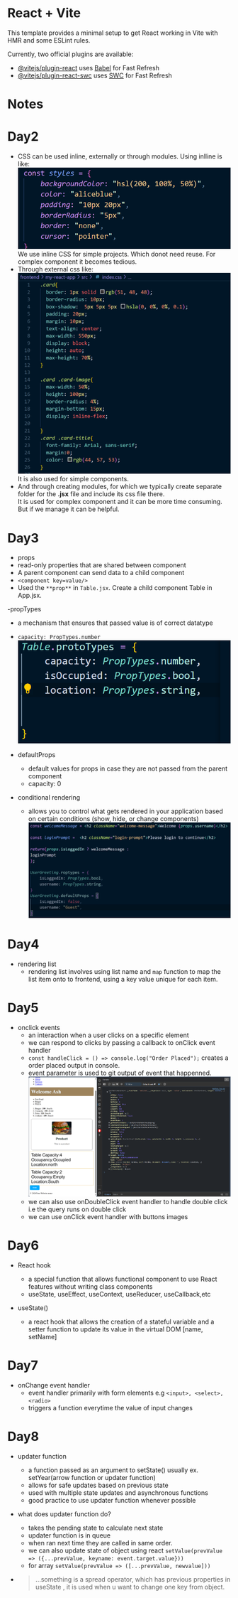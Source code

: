# React + Vite

This template provides a minimal setup to get React working in Vite with HMR and some ESLint rules.

Currently, two official plugins are available:

- [@vitejs/plugin-react](https://github.com/vitejs/vite-plugin-react/blob/main/packages/plugin-react/README.md) uses [Babel](https://babeljs.io/) for Fast Refresh
- [@vitejs/plugin-react-swc](https://github.com/vitejs/vite-plugin-react-swc) uses [SWC](https://swc.rs/) for Fast Refresh



# Notes

# Day2
- CSS can be used inline, externally or through modules. Using inlline is like:
![alt text](./images/inlinecss.png)
We use inline CSS for simple projects. Which donot need reuse. For complex component it becomes tedious.
- Through external css like:
![alt text](./images/extCss.png)
It is also used for simple components.
- And through creating modules, for which we typically create separate folder for the **<component>.jsx** file and include its css file there.<br>
It is used for complex component and it can be more time consuming. But if we manage it can be helpful.

# Day3
- props 
 - read-only properties that are shared between component
 - A parent component can send data to a child component
 - ```<component key=value/>```
 - Used the ```**prop**``` in ```Table.jsx```. Create a child component Table in App.jsx.

-propTypes
 - a mechanism that ensures that passed value is of correct datatype
 - ```capacity: PropTypes.number```
 ![alt text](./images/propType.png)

- defaultProps
  - default values for props in case they are not passed from the parent component 
  - capacity: 0



- conditional rendering
  - allows you to control what gets rendered in your application based on certain conditions (show, hide, or change components)
  ![alt text](./images/condRendering.png)


# Day4
- rendering list
  - rendering list involves using list name and ```map``` function to map the list item onto to frontend, using a key value unique for each item.

# Day5
- onclick events
  - an interaction when a user clicks on a specific element
  - we can respond to clicks by passing a callback to onClick event handler
  - ```const handleClick = () => console.log("Order Placed");``` creates a order placed output in console.
  - event parameter is used to git output of event that happenned.
  ![alt text](./images/eventparam.png)
  - we can also use onDoubleClick event handler to handle double click i.e the query runs on double click
  - we can use onClick event handler with buttons images

# Day6
  - React hook
    - a special function that allows functional component to use React features without writing class components
    - useState, useEffect, useContext, useReducer, useCallback,etc
  
  - useState()
    - a react hook that allows the creation of a stateful variable and a setter function to update its value in the virtual DOM [name, setName]

  
# Day7
  - onChange event handler
    - event handler primarily with form elements
    e.g ```<input>, <select>,<radio>```
    - triggers a function everytime the value of input changes

# Day8
  - updater function
    - a function passed as an argument to setState() usually ex. setYear(arrow function or updater function)
    - allows for safe updates based on previous state
    - used with multiple state updates and asynchronous functions
    - good practice to use updater function whenever possible
  
  - what does updater function do?
    - takes the pending state to calculate next state
    - updater function is in queue
    - when ran next time they are called in same order.
    - we can also update state of object using react ```setValue(prevValue => ({...prevValue, keyname: event.target.value}))```
    - for array ```setValue(prevValue => ([...prevValue, newvalue]))```

  - >...something is a spread operator, which has previous properties in useState , it is used when u want to change one key from object.
